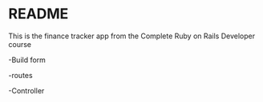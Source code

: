 # README

This is the finance tracker app from the Complete Ruby on Rails Developer course

-Build form

-routes

-Controller
